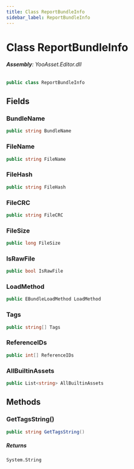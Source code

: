 ```yaml
---
title: Class ReportBundleInfo
sidebar_label: ReportBundleInfo
---
```

# Class ReportBundleInfo


###### **Assembly**: YooAsset.Editor.dll

```csharp title="Declaration"
public class ReportBundleInfo
```
## Fields
### BundleName


```csharp title="Declaration"
public string BundleName
```
### FileName


```csharp title="Declaration"
public string FileName
```
### FileHash


```csharp title="Declaration"
public string FileHash
```
### FileCRC


```csharp title="Declaration"
public string FileCRC
```
### FileSize


```csharp title="Declaration"
public long FileSize
```
### IsRawFile


```csharp title="Declaration"
public bool IsRawFile
```
### LoadMethod


```csharp title="Declaration"
public EBundleLoadMethod LoadMethod
```
### Tags


```csharp title="Declaration"
public string[] Tags
```
### ReferenceIDs


```csharp title="Declaration"
public int[] ReferenceIDs
```
### AllBuiltinAssets


```csharp title="Declaration"
public List<string> AllBuiltinAssets
```
## Methods
### GetTagsString()


```csharp title="Declaration"
public string GetTagsString()
```

##### Returns

`System.String`
